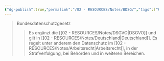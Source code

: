 ```yaml
---
{"dg-publish":true,"permalink":"/02 - RESOURCES/Notes/BDSG/","tags":["GFN/prüfungsrelevant/AP1/vorbereitung"],"noteIcon":"","updated":"2025-02-25T09:05:35.000+01:00"}
---
```


>Bundesdatenschutzgesetz
>>Es ergänzt die [[02 - RESOURCES/Notes/DSGVO\|DSGVO]] und gilt in [[02 - RESOURCES/Notes/Deutschland\|Deutschland]]. 
>>Es regelt unter anderem den Datenschutz im [[02 - RESOURCES/Notes/Arbeitsrecht\|Arbeitsrecht]], in der Strafverfolgung, bei Behörden und in weiteren Bereichen.